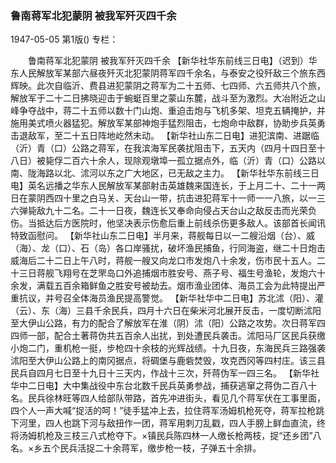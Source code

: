 ### 鲁南蒋军北犯蒙阴  被我军歼灭四千余

1947-05-05
第1版()
专栏：

　　鲁南蒋军北犯蒙阴
    被我军歼灭四千余
    【新华社华东前线三日电】（迟到）华东人民解放军某部六昼夜歼灭北犯蒙阴蒋军四千余名，与泰安之役歼敌三个旅东西辉映。此次自临沂、费县进犯蒙阴之蒋军为二十五师、七四师、六五师共八个旅，解放军于二十二日拂晓迎击于蜿蜓百里之蒙山东麓，战斗至为激烈。大冶附近之山峰争夺战中，蒋二十五师以数十门山炮、重迫击炮与飞机多架、坦克五辆掩护，并施用美式喷火器猛犯。解放军某部神炮手猛烈阻击，七炮命中敌群，协助步兵英勇击退敌军，至二十五日阵地屹然未动。
    【新华社山东二日电】进犯滨南、进踞临（沂）青（口）公路之蒋军，在我滨海军民袭扰阻击下，五天内（四月十四日至十八日）被毙俘二百六十余人，现除观墩埠一孤立据点外，临（沂）青（口）公路以南、陇海路以北、沭河以东之广大地区，已无敌之主力。
    【新华社华东前线三日电】英名远播之华东人民解放军某部射击英雄魏来国连长，于上月二十、二十一两日在蒙阴西四十里之白马关、天台山一带，抗击进犯蒋军十一师一一八旅，以一三六弹毙敌九十二名。二十一日夜，魏连长又奉命向侵占天台山之敌反击而光荣负伤。当抵达后方医院时，他坚决表示伤愈后重上前线杀伤更多敌人。该部首长闻讯特致函慰问。
    【新华社山东二日电】半月来，蒋舰每日以一二艘沿烟（台）、威（海）、龙（口）、石（岛）各口岸骚扰，破坏渔民捕鱼，行同海盗，继二十日炮击威海后二十二日上午八时，蒋舰一艘又向龙口市发炮八十余发，伤市民十五人。二十三日蒋舰飞翔号在芝罘岛口外追捕烟市胜安号、燕子号、福生号渔轮，发炮六十余发，满载五百余箱鲜鱼之胜安号被劫去。烟市渔业团体、海员工会为此特提出严重抗议，并号召全体海员渔民提高警觉。
    【新华社华中二日电】苏北沭（阳）、灌（云）、东（海）三县千余民兵，四月十六日在柴米河北展开反击，一度切断沭阳至大伊山公路，有力的配合了解放军在淮（阴）沭（阳）公路之攻势。次日蒋军四四师一部，配合土著蒋伪共五百余人出扰，到处遭民兵袭击。沭阳马厂区民兵获缴小炮二门，重机枪一挺，步枪四十余枝的光辉战绩。十九日夜，东海民兵三路强袭沭阳至大伊山公路上的南冈据点，将碉堡与鹿砦焚毁，攻克西冈等四村庄。该三县民兵自四月七日至十九日十三天内，作战十三次，歼蒋伪军一四三名。
    【新华社华中二日电】大中集战役中东台北数千民兵英勇参战，捕获逃窜之蒋伪二百八十名。民兵徐林旺等四人给部队带路，首先冲进街头，看见几个蒋军伏在工事里面，四个人一声大喊“捉活的呵！”徒手猛冲上去，拉住蒋军汤姆机枪死夺，蒋军拉枪跳下河里，四人也跳下河与敌扭作一团，蒋军用刺刀乱戳，四人手膀上鲜血直流，终将汤姆机枪及三枝三八式枪夺下。×镇民兵陈四林一人缴长枪两枝，捉“还乡团”八名。×乡五个民兵活捉二十余蒋军，缴步枪一枝，子弹五十余排。
